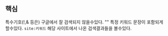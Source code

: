 ## 핵심
특수기호(!,& 등은) 구글에서 잘 검색되지 않을수있다.
"" 특정 키워드 문장이 포함되게 할수있다.
`site:키워드` 해당 사이트에서 나온 검색결과들을 볼수있다.

